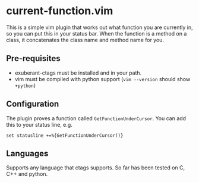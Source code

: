# current-function.vim

This is a simple vim plugin that works out what function you are currently in,
so you can put this in your status bar. When the function is a method on a
class, it concatenates the class name and method name for you.

## Pre-requisites

* exuberant-ctags must be installed and in your path.
* vim must be compiled with python support (`vim --version` should show `+python`)

## Configuration

The plugin proves a function called `GetFunctionUnderCursor`. You can add this
to your status line, e.g.

    set statusline +=%{GetFunctionUnderCursor()}

## Languages

Supports any language that ctags supports. So far has been tested on C, C++ and
python.
